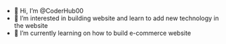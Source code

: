 - 👋 Hi, I’m @CoderHub00
- 👀 I’m interested in building website and learn to add new technology in the website
- 🌱 I’m currently learning on how to build e-commerce website
<!---
CoderHub00/CoderHub00 is a ✨ special ✨ repository because its `README.md` (this file) appears on your GitHub profile.
You can click the Preview link to take a look at your changes.
--->
